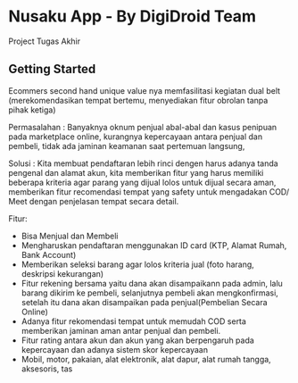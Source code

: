 # Nusaku App - By DigiDroid Team

Project Tugas Akhir

## Getting Started

Ecommers second hand unique value nya memfasilitasi kegiatan dual belt (merekomendasikan tempat bertemu, menyediakan fitur obrolan tanpa pihak ketiga) 

Permasalahan : Banyaknya oknum penjual abal-abal dan kasus penipuan pada marketplace online, kurangnya kepercayaan antara penjual dan pembeli, tidak ada jaminan keamanan saat pertemuan langsung,

Solusi : Kita membuat pendaftaran lebih rinci dengen harus adanya tanda pengenal dan alamat akun, kita memberikan fitur yang harus memiliki beberapa kriteria agar parang yang dijual lolos untuk dijual secara aman, memberikan fitur recomendasi tempat yang safety untuk mengadakan COD/ Meet dengan penjelasan tempat secara detail.

Fitur: 
- Bisa Menjual dan Membeli
- Mengharuskan pendaftaran menggunakan ID card (KTP, Alamat Rumah, Bank Account) 
- Memberikan seleksi barang agar lolos kriteria jual (foto harang, deskripsi kekurangan)
- Fitur rekening bersama yaitu dana akan disampaikann pada admin, lalu barang dikirim ke pembeli, selanjutnya pembeli akan mengkonfirmasi, setelah itu dana akan disampaikan pada penjual(Pembelian Secara Online)
- Adanya fitur rekomendasi tempat untuk memudah COD serta memberikan jaminan aman antar penjual dan pembeli. 
- Fitur rating antara akun dan akun yang akan berpengaruh pada kepercayaan dan adanya sistem skor kepercayaan
- Mobil, motor, pakaian, alat elektronik, alat dapur, alat rumah tangga, aksesoris, tas
